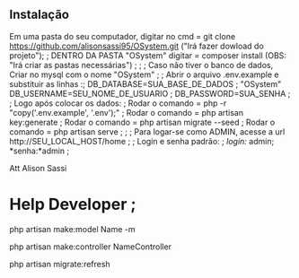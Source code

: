 
## Instalação

Em uma pasta do seu computador, digitar no cmd =  git clone https://github.com/alisonsassi95/OSystem.git ("Irá fazer dowload do projeto");
; 
DENTRO DA PASTA "OSystem" digitar = composer install (OBS: "Irá criar as pastas necessárias") ;
;
;
Caso não tiver o banco de dados, Criar no mysql com o nome "OSystem" ;
;
Abrir o arquivo .env.example e substituir as linhas :;
DB_DATABASE=SUA_BASE_DE_DADOS ; "OSystem"
DB_USERNAME=SEU_NOME_DE_USUARIO ;
DB_PASSWORD=SUA_SENHA ;
;
Logo após colocar os dados: ;
Rodar o comando = php -r "copy('.env.example', '.env');" ;
Rodar o comando = php artisan key:generate ;
Rodar o comando = php artisan migrate --seed ;
Rodar o comando = php artisan serve ;
;
;
Para logar-se como ADMIN, acesse a url http://SEU_LOCAL_HOST/home ;
; 
Login e senha padrão: ;
*login:* admin;
*senha:*admin ;

Att
Alison Sassi



# Help Developer ;


php artisan make:model Name -m

php artisan make:controller NameController

php artisan migrate:refresh